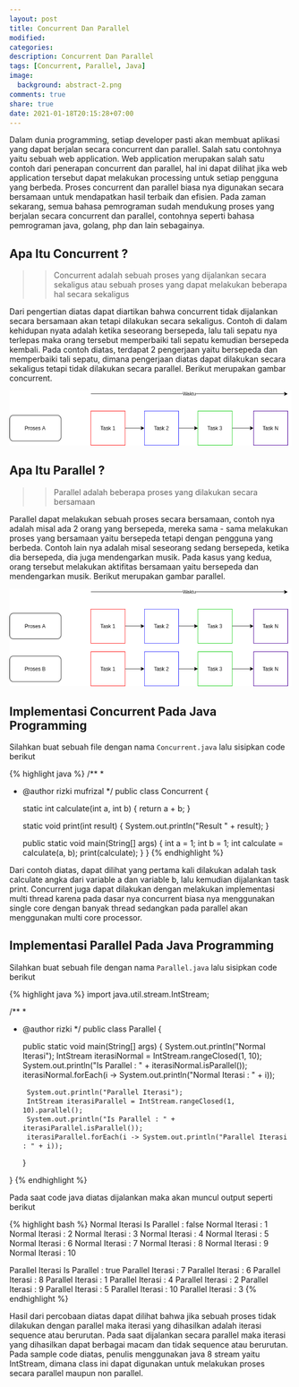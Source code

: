 ```yaml
---
layout: post
title: Concurrent Dan Parallel
modified:
categories:
description: Concurrent Dan Parallel
tags: [Concurrent, Parallel, Java]
image:
  background: abstract-2.png
comments: true
share: true
date: 2021-01-18T20:15:28+07:00
---
```


Dalam dunia programming, setiap developer pasti akan membuat aplikasi yang dapat berjalan secara concurrent dan parallel. Salah satu contohnya yaitu sebuah web application. Web application merupakan salah satu contoh dari penerapan concurrent dan parallel, hal ini dapat dilihat jika web application tersebut dapat melakukan processing untuk setiap pengguna yang berbeda. Proses concurrent dan parallel biasa nya digunakan secara bersamaan untuk mendapatkan hasil terbaik dan efisien. Pada zaman sekarang, semua bahasa pemrograman sudah mendukung proses yang berjalan secara concurrent dan parallel, contohnya seperti bahasa pemrograman java, golang, php dan lain sebagainya.

## Apa Itu Concurrent ?

>>Concurrent adalah sebuah proses yang dijalankan secara sekaligus atau sebuah proses yang dapat melakukan beberapa hal secara sekaligus

Dari pengertian diatas dapat diartikan bahwa concurrent tidak dijalankan secara bersamaan akan tetapi dilakukan secara sekaligus. Contoh di dalam kehidupan nyata adalah ketika seseorang bersepeda, lalu tali sepatu nya terlepas maka orang tersebut memperbaiki tali sepatu kemudian bersepeda kembali. Pada contoh diatas, terdapat 2 pengerjaan yaitu bersepeda dan memperbaiki tali sepatu, dimana pengerjaan diatas dapat dilakukan secara sekaligus tetapi tidak dilakukan secara parallel. Berikut merupakan gambar concurrent.

![Concurrent.png](../images/Concurrent.png)

## Apa Itu Parallel ?

>>Parallel adalah beberapa proses yang dilakukan secara bersamaan

Parallel dapat melakukan sebuah proses secara bersamaan, contoh nya adalah misal ada 2 orang yang bersepeda, mereka sama - sama melakukan proses yang bersamaan yaitu bersepeda tetapi dengan pengguna yang berbeda. Contoh lain nya adalah misal seseorang sedang bersepeda, ketika dia bersepeda, dia juga mendengarkan musik. Pada kasus yang kedua, orang tersebut melakukan aktifitas bersamaan yaitu bersepeda dan mendengarkan musik. Berikut merupakan gambar parallel.

![Parallel.png](../images/Parallel.png)

## Implementasi Concurrent Pada Java Programming

Silahkan buat sebuah file dengan nama `Concurrent.java` lalu sisipkan code berikut

{% highlight java %}
/**
 *
 * @author rizki mufrizal
 */
public class Concurrent {

    static int calculate(int a, int b) {
        return a + b;
    }

    static void print(int result) {
        System.out.println("Result " + result);
    }

    public static void main(String[] args) {
        int a = 1;
        int b = 1;
        int calculate = calculate(a, b);
        print(calculate);
    }
}
{% endhighlight %}

Dari contoh diatas, dapat dilihat yang pertama kali dilakukan adalah task calculate angka dari variable a dan variable b, lalu kemudian dijalankan task print. Concurrent juga dapat dilakukan dengan melakukan implementasi multi thread karena pada dasar nya concurrent biasa nya menggunakan single core dengan banyak thread sedangkan pada parallel akan menggunakan multi core processor.

## Implementasi Parallel Pada Java Programming

Silahkan buat sebuah file dengan nama `Parallel.java` lalu sisipkan code berikut

{% highlight java %}
import java.util.stream.IntStream;

/**
 *
 * @author rizki
 */
public class Parallel {

    public static void main(String[] args) {
        System.out.println("Normal Iterasi");
        IntStream iterasiNormal = IntStream.rangeClosed(1, 10);
        System.out.println("Is Parallel : " + iterasiNormal.isParallel());
        iterasiNormal.forEach(i -> System.out.println("Normal Iterasi : " + i));

        System.out.println("Parallel Iterasi");
        IntStream iterasiParallel = IntStream.rangeClosed(1, 10).parallel();
        System.out.println("Is Parallel : " + iterasiParallel.isParallel());
        iterasiParallel.forEach(i -> System.out.println("Parallel Iterasi : " + i));
    }

}
{% endhighlight %}

Pada saat code java diatas dijalankan maka akan muncul output seperti berikut

{% highlight bash %}
Normal Iterasi
Is Parallel : false
Normal Iterasi : 1
Normal Iterasi : 2
Normal Iterasi : 3
Normal Iterasi : 4
Normal Iterasi : 5
Normal Iterasi : 6
Normal Iterasi : 7
Normal Iterasi : 8
Normal Iterasi : 9
Normal Iterasi : 10

Parallel Iterasi
Is Parallel : true
Parallel Iterasi : 7
Parallel Iterasi : 6
Parallel Iterasi : 8
Parallel Iterasi : 1
Parallel Iterasi : 4
Parallel Iterasi : 2
Parallel Iterasi : 9
Parallel Iterasi : 5
Parallel Iterasi : 10
Parallel Iterasi : 3
{% endhighlight %}

Hasil dari percobaan diatas dapat dilihat bahwa jika sebuah proses tidak dilakukan dengan parallel maka iterasi yang dihasilkan adalah iterasi sequence atau berurutan. Pada saat dijalankan secara parallel maka iterasi yang dihasilkan dapat berbagai macam dan tidak sequence atau berurutan. Pada sample code diatas, penulis menggunakan java 8 stream yaitu IntStream, dimana class ini dapat digunakan untuk melakukan proses secara parallel maupun non parallel.
